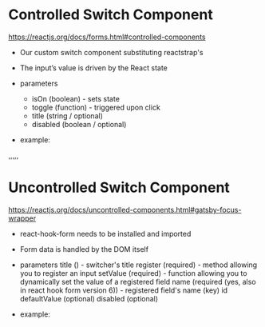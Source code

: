 # Controlled Switch Component
https://reactjs.org/docs/forms.html#controlled-components

- Our custom switch component substituting reactstrap's <CustomInput type="switch"/>
- The input’s value is driven by the React state
- parameters
    - isOn (boolean) - sets state
    - toggle (function) - triggered upon click
    - title (string / optional)
    - disabled (boolean / optional)

- example:
<!-- 
    import React, { useState } from 'react'
    import {ControlledSwitch} from 'asab-webui'

    const YourComponent = (props) => {
	    const [isOn, setIsOn] = useState(false)
		return (
			<ControlledSwitch  toggle={() => setIsOn(!isOn)} title='setTotp' isOn={isOn}/>
		)
    } 
-->

,,,,,

# Uncontrolled Switch Component
https://reactjs.org/docs/uncontrolled-components.html#gatsby-focus-wrapper

- react-hook-form needs to be installed and imported
- Form data is handled by the DOM itself

- parameters
	title () - switcher's title
    register (required) - method allowing you to register an input
    setValue (required) -  function allowing you to dynamically set the value of a registered field
    name (required (yes, also in react hook form version 6)) - registered field's name (key)
    id 
	defaultValue (optional)
    disabled (optional)

- example:
    <!-- 
    import React from 'react';
    import { UncontrolledSwitch } from 'asab-webui';
    import { useForm } from 'react-hook-form';
    import { Button } from 'reactstrap';

    const YourComponent = (props) => {
        const { register, handleSubmit, setValue } = useForm();
        return (
            <form onSubmit={ handleSubmit((values) => console.log(values))}> 
                            <UncontrolledSwitch register={register} setValue={setValue} name='setTotp'/>

                            // ... rest of your form ...

                            <Button type="submit">Save</Button>
            </form>
        ) 
    -->
